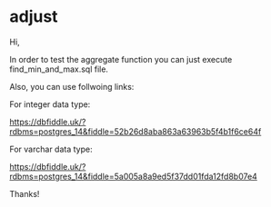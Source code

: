 # adjust

Hi,

In order to test the aggregate function you can just execute find_min_and_max.sql file.

Also, you can use follwoing links:

For integer data type:

https://dbfiddle.uk/?rdbms=postgres_14&fiddle=52b26d8aba863a63963b5f4b1f6ce64f

For varchar data type:

https://dbfiddle.uk/?rdbms=postgres_14&fiddle=5a005a8a9ed5f37dd01fda12fd8b07e4

Thanks!
